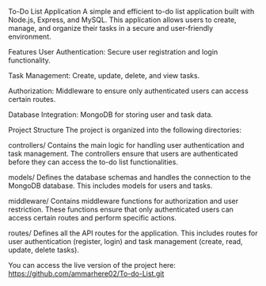 To-Do List Application
A simple and efficient to-do list application built with Node.js, Express, and MySQL. This application allows users to create, manage, and organize their tasks in a secure and user-friendly environment.

Features
User Authentication: Secure user registration and login functionality.

Task Management: Create, update, delete, and view tasks.

Authorization: Middleware to ensure only authenticated users can access certain routes.

Database Integration: MongoDB for storing user and task data.

Project Structure
The project is organized into the following directories:

controllers/
Contains the main logic for handling user authentication and task management. The controllers ensure that users are authenticated before they can access the to-do list functionalities.

models/
Defines the database schemas and handles the connection to the MongoDB database. This includes models for users and tasks.

middleware/
Contains middleware functions for authorization and user restriction. These functions ensure that only authenticated users can access certain routes and perform specific actions.

routes/
Defines all the API routes for the application. This includes routes for user authentication (register, login) and task management (create, read, update, delete tasks).

You can access the live version of the project here: https://github.com/ammarhere02/To-do-List.git
